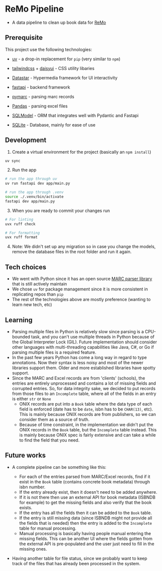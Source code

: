 # ReMo Pipeline

- A data pipeline to clean up book data for [ReMo](https://remo.app/)

## Prerequisite 

This project use the following technologies:

- [uv](https://docs.astral.sh/uv/) - a drop-in replacement for `pip` (very similar to `npm`)

- [tailwindcss](https://tailwindcss.com/) + [daisyui](https://daisyui.com/) - CSS utility libaries 
- [Datastar](https://data-star.dev/) - Hypermedia framework for UI interactivity

- [fastapi](https://fastapi.tiangolo.com/) - backend framework 
- [pymarc](https://gitlab.com/pymarc/pymarc) - parsing marc records
- [Pandas](https://pandas.pydata.org/pandas-docs/stable/index.html) - parsing excel files
- [SQLModel](https://sqlmodel.tiangolo.com/) - ORM that integrates well with Pydantic and Fastapi
- [SQLite](https://www.sqlite.org/) - Database, mainly for ease of use

## Development 
1. Create a virtual environment for the project (basically an `npm install`)
```sh
uv sync
```

2. Run the app
```sh
# run the app through uv
uv run fastapi dev app/main.py

# run the app through .venv
source ./.venv/bin/activate
fastapi dev app/main.py
```

3. When you are ready to commit your changes run

```sh
# For linting
uvx ruff check

# For formatting
uvx ruff format
```

4. Note: We didn't set up any migration so in case you change the models, remove the database files in the root folder and run it again.

## Tech choices
- We went with Python since it has an open source [MARC parser library](https://gitlab.com/pymarc/pymarc) that is still actively maintain
- We chose `uv` for package management since it is more consistent in replicating repos than `pip`
- The rest of the technologies above are mostly preference (wanting to learn new tech, etc)

## Learning

- Parsing multiple files in Python is relatively slow since parsing is a CPU-bounded task, and you can't use multiple
  threads in Python because of the Global Interpreter Lock (GIL). Future implementation should consider other languages
  with multi-threading capabilities like Java, C#, or Go if parsing multiple files is a required feature.
- In the past few years Python has come a long way in regard to type annotations. Now their syntax is less noisy and
  most of the newer libraries support them. Older and more established libraries have spotty support.
- Since the MARC and Excel records are from 'clients' (schools), the entries are entirely unprocessed and contains a lot of missing fields and corrupted entries. So, for data integrity sake, we decided to put records from those files to an `Incomplete` table, where all of the fields in an entry is either `str` or `None`
    - ONIX records are put into a `Book` table where the data type of each field is enforced (date has to be `date`, isbn has to be `CHAR(13)`, etc). This is mainly because ONIX records are from publishers, so we can consider them as a source of truth.
    - Because of time constraint, in the implementation we didn't put the ONIX records in the `Book` table, but the `Incomplete` table instead. This is mainly because ONIX spec is fairly extensive and can take a while to find the field that you need.

## Future works
- A complete pipeline can be something like this:
    - For each of the entries parsed from MARC/Excel records, find if it exist in the `Book` table (contains concrete book metadata) through isbn number.
    - If the entry already exist, then it doesn't need to be added anywhere.
    - If it is not there then use an external API for book metadata (ISBNDB for example) to get the missing fields and also verify that the book exists. 
    - If the entry has all the fields then it can be added to the `Book` table.
    - If the entry is still missing data (since ISBNDB might not provide all the fields that is needed) then the entry is added to the `Incomplete` table for manual processing.
    - Manual processing is basically having people manual entering the missing fields. This can be another UI where the fields gotten from the external API is pre-populated and the user just need to fill in the missing ones. 

- Having another table for file status, since we probably want to keep track of the files that has already been processed in the system.
